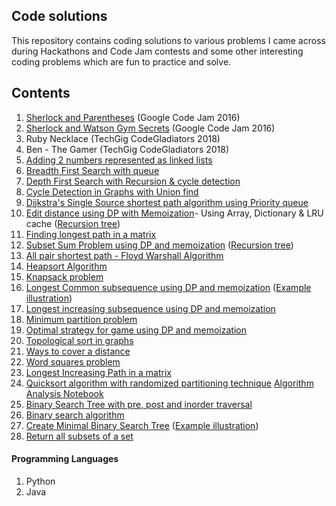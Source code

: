 ## Code solutions

This repository contains coding solutions to various problems I came across during Hackathons and Code Jam contests and some other interesting coding problems which are fun to practice and solve.

## Contents

1. [Sherlock and Parentheses](https://code.google.com/codejam/contest/5254487/dashboard#s=p0) (Google Code Jam 2016)
2. [Sherlock and Watson Gym Secrets](https://code.google.com/codejam/contest/5254487/dashboard#s=p1) (Google Code Jam 2016)
3. Ruby Necklace (TechGig CodeGladiators 2018)
4. Ben - The Gamer (TechGig CodeGladiators 2018)
5. [Adding 2 numbers represented as linked lists](add_two_numbers_linked_list.py)
6. [Breadth First Search with queue](breadth_first_search.py)
7. [Depth First Search with Recursion & cycle detection](depth_first_search.py)
8. [Cycle Detection in Graphs with Union find](detect_cycle_with_union_find.py)
9. [Dijkstra's Single Source shortest path algorithm using Priority queue](dijkstras_shortest_path_algorithm.py)
10. [Edit distance using DP with Memoization](edit_distance.py)- Using Array, Dictionary & LRU cache ([Recursion tree](edit_distance_recursion_tree.png))
11. [Finding longest path in a matrix](find_longest_path_in_matrix.py)
12. [Subset Sum Problem using DP and memoization](find_subset_adding_up_to_given_sum.py) ([Recursion tree](subset_sum_problem.png))
13. [All pair shortest path - Floyd Warshall Algorithm](floyd_warshall_algorithm.py)
14. [Heapsort Algorithm](heapsort_algo.py)
15. [Knapsack problem](knapsack_problem.py)
16. [Longest Common subsequence using DP and memoization](longest_common_subsequence.py) ([Example illustration](LCS_example.png))
17. [Longest increasing subsequence using DP and memoization](longest_increasing_subsequence.py)
18. [Minimum partition problem](minimum_partition_problem.py)
19. [Optimal strategy for game using DP and memoization](optimal_strategy_for_a_game.py)
20. [Topological sort in graphs](topological_sort.py)
21. [Ways to cover a distance](ways_to_cover_a_distance.py)
22. [Word squares problem](word_squares_problem.py)
23. [Longest Increasing Path in a matrix](longest_increasing_path_in_matrix.py)
24. [Quicksort algorithm with randomized partitioning technique](quicksort.py) [Algorithm Analysis Notebook](quicksort_algorithm_analysis.ipynb)
25. [Binary Search Tree with pre, post and inorder traversal](binary_search_tree.py)
26. [Binary search algorithm](binary_search.py)
27. [Create Minimal Binary Search Tree](create_minimal_BST.py) ([Example illustration](Minimum_BST.png))
28. [Return all subsets of a set](find_all_subsets.py)

#### Programming Languages
1. Python
2. Java 

